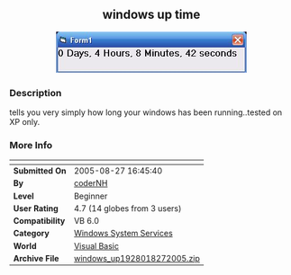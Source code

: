 ﻿<div align="center">

## windows up time

<img src="PIC20058271648529042.jpg">
</div>

### Description

tells you very simply how long your windows has been running..tested on XP only.
 
### More Info
 


<span>             |<span>
---                |---
**Submitted On**   |2005-08-27 16:45:40
**By**             |[coderNH](https://github.com/Planet-Source-Code/PSCIndex/blob/master/ByAuthor/codernh.md)
**Level**          |Beginner
**User Rating**    |4.7 (14 globes from 3 users)
**Compatibility**  |VB 6\.0
**Category**       |[Windows System Services](https://github.com/Planet-Source-Code/PSCIndex/blob/master/ByCategory/windows-system-services__1-35.md)
**World**          |[Visual Basic](https://github.com/Planet-Source-Code/PSCIndex/blob/master/ByWorld/visual-basic.md)
**Archive File**   |[windows\_up1928018272005\.zip](https://github.com/Planet-Source-Code/codernh-windows-up-time__1-62353/archive/master.zip)








